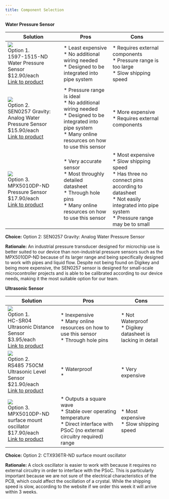 ```yaml
---
title: Component Selection
---
```


**Water Pressure Sensor**

| **Solution**                                                                                                                                                                                      | **Pros**                                                                                                                                    | **Cons**                                                                                            |
| ------------------------------------------------------------------------------------------------------------------------------------------------------------------------------------------------- | ------------------------------------------------------------------------------------------------------------------------------------------- | --------------------------------------------------------------------------------------------------- |
| ![](https://github.com/user-attachments/assets/07846d6b-d679-4beb-993b-fcb20360a954)<br>Option 1.<br>1597-1515-ND Water Pressure Sensor<br>$12.90/each<br>[Link to product](https://www.digikey.com/en/products/detail/seeed-technology-co-ltd/114991178/7387419)                 | \* Least expensive<br>\* No additional wiring needed<br>\* Designed to be integrated into pipe system                                               | \* Requires external components<br>\* Pressure range is too large<br>\* Slow shipping speed |
| ![](https://github.com/user-attachments/assets/def2d198-ab0b-4397-9a04-52e3b57283db)<br>Option 2.<br>SEN0257 Gravity: Analog Water Pressure Sensor<br>$15.90/each <br> [Link to product](https://www.dfrobot.com/product-1675.html) | \* Pressure range is ideal <br>\* No additional wiring needed <br>\* Designed to be integrated into pipe system <br>\* Many online resources on how to use this sensor | * More expensive <br>\* Requires external components |
| ![](https://github.com/user-attachments/assets/be59a137-4df5-4e03-93eb-a74e59109b44)<br>Option 3.<br>MPX5010DP-ND Pressure Sensor<br>$17.90/each <br> [Link to product](https://www.digikey.com/en/products/detail/nxp-usa-inc/MPX5010DP/464054) | \* Very accurate sensor <br>\* Most throughly detailed datasheet <br>\* Through hole pins <br>\* Many online resources on how to use this sensor | * Most expensive <br>\* Slow shipping speed<br>\* Has three no connect pins according to datasheet<br>\* Not easily integrated into pipe system<br>\* Pressure range may be to small                                                  |

**Choice:** Option 2: SEN0257 Gravity: Analog Water Pressure Sensor

**Rationale:** An industrial pressure transducer designed for microchip use is better suited to our device than non-industrial pressure sensors such as the MPX5010DP-ND because of its larger range and being specifically designed to work with pipes and liquid flow. Despite not being found on Digikey and being more expensive, the SEN0257 sensor is designed for small-scale microcontroller projects and is able to be calibrated according to our device needs, making it the most suitable option for our team.

**Ultrasonic Sensor**

| **Solution**                                                                                                                                                                                      | **Pros**                                                                                                                                    | **Cons**                                                                                            |
| ------------------------------------------------------------------------------------------------------------------------------------------------------------------------------------------------- | ------------------------------------------------------------------------------------------------------------------------------------------- | --------------------------------------------------------------------------------------------------- |
| ![](https://github.com/user-attachments/assets/a3c08e46-b917-4de3-b181-35975784f562)<br>Option 1.<br>HC-SR04 Ultrasonic Distance Sensor<br>$3.95/each<br>[Link to product](https://www.digikey.com/en/products/detail/adafruit-industries-llc/3942/9658069)                 | \* Inexpensive<br>\* Many online resources on how to use this sensor<br>\* Through hole pins                                               | \* Not Waterproof<br>\* Digikey datasheet is lacking in detail |
| ![](https://github.com/user-attachments/assets/d1ef8ca1-b297-42fb-b3d6-cec85f0d6423)<br>Option 2.<br>RS485 750CM Ultrasonic Level Sensor<br>$21.90/each <br>[Link to product](https://www.digikey.com/en/products/detail/seeed-technology-co-ltd/101991041/19285435) | \* Waterproof <br>\*  | * Very expensive |
| ![](https://github.com/user-attachments/assets/be59a137-4df5-4e03-93eb-a74e59109b44)<br>Option 3.<br>MPX5010DP-ND surface mount oscillator<br>$17.90/each <br>[Link to product](https://www.digikey.com/en/products/detail/nxp-usa-inc/MPX5010DP/464054) | \* Outputs a square wave <br>\* Stable over operating temperature <br> \* Direct interface with PSoC (no external circuitry required) range | * Most expensive <br>\* Slow shipping speed                                                         |

**Choice:** Option 2: CTX936TR-ND surface mount oscillator

**Rationale:** A clock oscillator is easier to work with because it requires no external circuitry in order to interface with the PSoC. This is particularly important because we are not sure of the electrical characteristics of the PCB, which could affect the oscillation of a crystal. While the shipping speed is slow, according to the website if we order this week it will arrive within 3 weeks.
